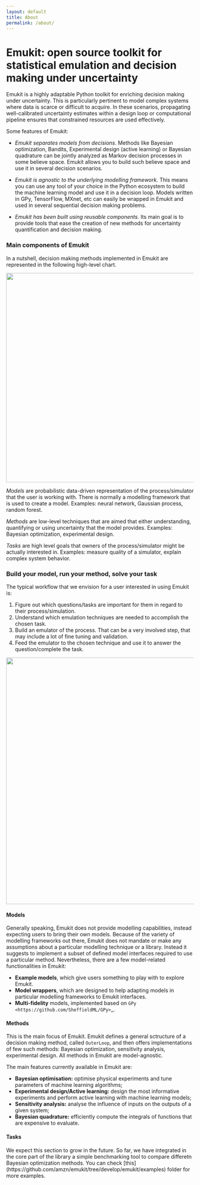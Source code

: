 ```yaml
---
layout: default
title: About
permalink: /about/
---
```


<h1>Emukit: open source toolkit for statistical emulation and decision making under uncertainty</h1>

Emukit is a highly adaptable Python toolkit for enriching decision making under uncertainty. This is 
particularly pertinent to model complex systems where data is scarce or difficult to acquire. In these scenarios, 
propagating well-calibrated uncertainty estimates within a design loop or computational 
pipeline ensures that constrained resources are used effectively.


Some features of Emukit:

- *Emukit separates models from decisions*. Methods like Bayesian optimization, Bandits, Experimental design (active learning) or Bayesian quadrature 
can be jointly analyzed as Markov decision processes in some believe space. Emukit allows you to build such believe space and use it 
in several decision scenarios. 

- *Emukit is agnostic to the underlying modelling framework.* This means you can use any tool of your choice in the Python ecosystem to 
build the machine learning model and use it in a decision loop. Models written in GPy, TensorFlow, MXnet, etc can easily be
wrapped in Emukit and used in several sequential decision making problems. 

- *Emukit has been built using reusable components.* Its main goal is to provide tools that ease 
the creation of new methods for uncertainty quantification and decision making.




<h3> Main components of Emukit</h3>

In a nutshell, decision making methods implemented in Emukit are represented in the following high-level chart.


<div align="center"><img width="560" src="../images//emukit_vision.svg" />       </div>

*Models* are probabilistic data-driven representation of the process/simulator that the user is working with. There is normally a modelling framework that is used to create a model. Examples: neural network, Gaussian process, random forest. 

*Methods* are low-level techniques that are aimed that either understanding, quantifying or using uncertainty that the model provides. Examples: Bayesian optimization, experimental design. 

*Tasks* are high level goals that owners of the process/simulator might be actually interested in. Examples: measure quality of a simulator, explain complex system behavior. 

<h3> Build your model, run your method, solve your task </h3>


The typical workflow that we envision for a user interested in using Emukit is:
1. Figure out which questions/tasks are important for them in regard to their process/simulation.
2. Understand which emulation techniques are needed to accomplish the chosen task.
3. Build an emulator of the process. That can be a very involved step, that may include a lot of fine tuning and validation.
4. Feed the emulator to the chosen technique and use it to answer the question/complete the task. 

<div align="center"><img width="660" src="../images//model_method_task.jpeg" />       </div>




<h4> Models </h4>

 Generally speaking, Emukit does not provide modelling capabilities, instead expecting users to bring their own models. Because of the variety of modelling frameworks out there, Emukit does not mandate or make any assumptions about a particular modelling technique or a library. Instead it suggests to implement a subset of defined model interfaces required to use a particular method. Nevertheless, there are a few model-related functionalities in Emukit:
* **Example models**, which give users something to play with to explore Emukit.
* **Model wrappers**, which are designed to help adapting models in particular modelling frameworks to Emukit interfaces.
* **Multi-fidelity** models, implemented based on `GPy <https://github.com/SheffieldML/GPy>`_.

<h4> Methods </h4>

This is the main focus of Emukit. Emukit defines a general sctructure of a decision making method, called ``OuterLoop``, and then offers implementations of few such methods: Bayesian optimization, sensitivity analysis, experimental design. All methods in Emukit are model-agnostic.
 
 The main features currently available in Emukit are:

* **Bayesian optimisation:** optimise physical experiments and tune parameters of machine learning algorithms;
* **Experimental design/Active learning:** design the most informative experiments and perform active learning with machine learning models;
* **Sensitivity analysis:** analyse the influence of inputs on the outputs of a given system;
* **Bayesian quadrature:** efficiently compute the integrals of functions that are expensive to evaluate.
 
 
<h4> Tasks </h4>
We expect this section to grow in the future. So far, we have integrated in the core part of the library 
 a simple benchmarking tool to compare differetn Bayesian optimization methods. You can check [this](https://github.com/amzn/emukit/tree/develop/emukit/examples) folder for more examples.





